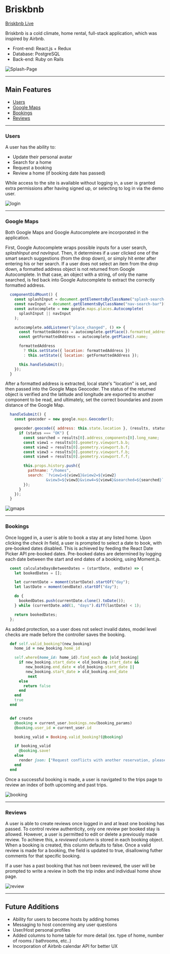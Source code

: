 # Briskbnb

[Briskbnb Live][heroku]

[heroku]: https://briskbnb.herokuapp.com

Briskbnb is a cold climate, home rental, full-stack application, which was inspired by Airbnb.

- Front-end: React.js + Redux
- Database: PostgreSQL
- Back-end: Ruby on Rails

![Splash-Page](./readme_images/splash.png)

--------------------

## Main Features

- [Users](#users)
- [Google Maps](#google-maps)
- [Bookings](#bookings)
- [Reviews](#reviews)

--------------------

### Users

A user has the ability to:

- Update their personal avatar
- Search for a home
- Request a booking
- Review a home (if booking date has passed)

While access to the site is available without logging in, a user is granted extra permissions after having signed up, or selecting to log in via the demo user.

![login](./readme_images/loginGif.gif)

--------------------

### Google Maps

Both Google Maps and Google Autocomplete are incorporated in the application.

First, Google Autocomplete wraps possible inputs for a user search, _splashInput and navInput_. Then, it determines if a user clicked one of the smart search suggestions (from the drop down), or simply hit enter after entering his or her search. If a user does not select an item from the drop down, a formatted address object is not returned from Google Autocomplete. In that case, an object with a string, of only the name searched, is fed back into Google Autocomplete to extract the correctly formatted address.

```js
  componentDidMount() {
    const splashInput = document.getElementsByClassName("splash-search-bar")[0];
    const navInput = document.getElementsByClassName("nav-search-bar")[0];
    const autocomplete = new google.maps.places.Autocomplete(
      splashInput || navInput
    );

    autocomplete.addListener("place_changed", () => {
      const formattedAddress = autocomplete.getPlace().formatted_address;
      const getFormattedAddress = autocomplete.getPlace().name;

      formattedAddress
        ? this.setState({ location: formattedAddress })
        : this.setState({ location: getFormattedAddress });

      this.handleSubmit();
    });
  }
```

After a formatted address is extracted, local state's "location" is set, and then passed into the Google Maps Geocoder. The status of the returned object is verified and the latitude and longitude are exported to another component to be read, and ultimately, set the correct boundaries and zoom distance of the Google Map.

```js
  handleSubmit() {
    const geocoder = new google.maps.Geocoder();

    geocoder.geocode({ address: this.state.location }, (results, status) => {
      if (status === "OK") {
        const searched = results[0].address_components[0].long_name;
        const view1 = results[0].geometry.viewport.b.b;
        const view2 = results[0].geometry.viewport.b.f;
        const view3 = results[0].geometry.viewport.f.b;
        const view4 = results[0].geometry.viewport.f.f;

        this.props.history.push({
          pathname: "/homes",
          search: `?view1=${view1}&view2=${view2}
                  &view3=${view3}&view4=${view4}&searched=${searched}`
        });
      }
    });
  }
```

![gmaps](./readme_images/gmapsGif.gif)

--------------------

### Bookings

Once logged in, a user is able to book a stay at any listed home. Upon clicking the *check In* field, a user is prompted to select a date to book, with pre-booked dates disabled. This is achieved by feeding the React Date Picker API pre-booked dates.
Pre-booked dates are determined by logging each date between the start and end dates of a booking, using Moment.js.

```js
  const calculateDaysBetweenDates = (startDate, endDate) => {
    let bookedDates = [];

    let currentDate = moment(startDate).startOf("day");
    let lastDate = moment(endDate).startOf("day");

    do {
      bookedDates.push(currentDate.clone().toDate());
    } while (currentDate.add(1, "days").diff(lastDate) < 1);

    return bookedDates;
  };
```

As added protection, so a user does not select invalid dates, model level checks are made before the controller saves the booking.

```ruby
  def self.valid_booking?(new_booking)
    home_id = new_booking.home_id

    self.where(home_id: home_id).find_each do |old_booking|
      if new_booking.start_date < old_booking.start_date &&
         new_booking.end_date < old_booking.start_date ||
         new_booking.start_date > old_booking.end_date
          next
      else
        return false
      end
    end
    true
  end


  def create
    @booking = current_user.bookings.new(booking_params)
    @booking.user_id = current_user.id

    booking_valid = Booking.valid_booking?(@booking)

    if booking_valid
      @booking.save!
    else
      render json: ["Request conflicts with another reservation, please make another selection"], status: 401
    end
  end
```

Once a successful booking is made, a user is navigated to the trips page to review an index of both upcoming and past trips.

![booking](./readme_images/bookingGif.gif)

--------------------

### Reviews

A user is able to create reviews once logged in and at least one booking has passed. To control review authenticity, only one review per booked stay is allowed. However, a user is permitted to edit or delete a previously made review. To achieve this, a *reviewed* column is stored in each booking object. When a booking is created, this column defaults to false. Once a valid review is made for a booking, the field is updated to true, disallowing futher comments for that specific booking.

If a user has a past booking that has not been reviewed, the user will be prompted to write a review in both the trip index and individual home show page.

![review](./readme_images/reviewGif.gif)

--------------------

## Future Additions

- Ability for users to become hosts by adding homes
- Messaging to host concerning any user questions
- User/Host personal profiles
- Added columns to home table for more detail (ex. type of home, number of rooms / bathrooms, etc..)
- Incorporation of Airbnb calendar API for better UX

